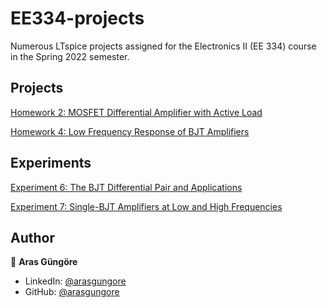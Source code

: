 # EE334-projects

Numerous LTspice projects assigned for the Electronics II (EE 334) course in the Spring 2022 semester.



## Projects

[Homework 2: MOSFET Differential Amplifier with Active Load](MOSFETDifferentialAmpActiveLoad)

[Homework 4: Low Frequency Response of BJT Amplifiers](LowFrequencyResponseBJTAmp)



## Experiments

[Experiment 6: The BJT Differential Pair and Applications](BJTDifferentialPairApplications)

[Experiment 7: Single-BJT Amplifiers at Low and High Frequencies](SingleBJTAmpsLowHighFrequencies)



## Author

👤 **Aras Güngöre**

* LinkedIn: [@arasgungore](https://www.linkedin.com/in/arasgungore)
* GitHub: [@arasgungore](https://github.com/arasgungore)
